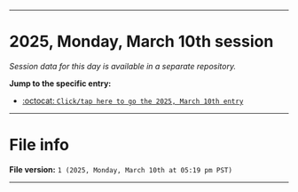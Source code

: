 
***

# 2025, Monday, March 10th session

_Session data for this day is available in a separate repository._

**Jump to the specific entry:**

- [:octocat: `Click/tap here to go the 2025, March 10th entry`](https://github.com/seanpm2001/SeansLifeArchive_Images_TinyTower_Y2025/tree/SeansLifeArchive_Images_TinyTower_Y2025_Main-dev/2025/03_March/10/)

***

# File info

**File version:** `1 (2025, Monday, March 10th at 05:19 pm PST)`

***
